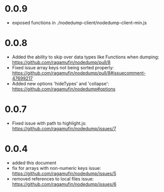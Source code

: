 # 0.0.9
- exposed functions in ./nodedump-client/nodedump-client-min.js

# 0.0.8
- Added the ability to skip over data types like Functions when dumping: https://github.com/ragamufin/nodedump/pull/8
- Fixed issue array keys not being sorted properly: https://github.com/ragamufin/nodedump/pull/8#issuecomment-47699217
- Added new options 'hideTypes' and 'collapse': https://github.com/ragamufin/nodedump#options

# 0.0.7
- Fixed issue with path to highlight.js: https://github.com/ragamufin/nodedump/issues/7

# 0.0.4
- added this document
- fix for arrays with non-numeric keys issue: https://github.com/ragamufin/nodedump/issues/5
- removed references to local files issue: https://github.com/ragamufin/nodedump/issues/6
